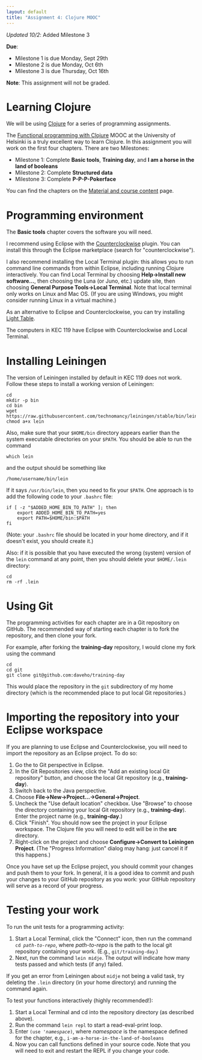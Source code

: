 ```yaml
---
layout: default
title: "Assignment 4: Clojure MOOC"
---
```


*Updated 10/2*: Added Milestone 3

**Due**:

* Milestone 1 is due Monday, Sept 29th
* Milestone 2 is due Monday, Oct 6th
* Milestone 3 is due Thursday, Oct 16th

**Note**: This assignment will not be graded.

# Learning Clojure

We will be using [Clojure](http://clojure.org/) for a series of programming assignments.

The [Functional programming with Clojure](http://mooc.cs.helsinki.fi/clojure) MOOC at the University of Helsinki is a truly excellent way to learn Clojure.  In this assignment you will work on the first four chapters.  There are two Milestones:

* Milestone 1: Complete **Basic tools**, **Training day**, and **I am a horse in the land of booleans**
* Milestone 2: Complete **Structured data**
* Milestone 3: Complete **P-P-P-Pokerface**

You can find the chapters on the [Material and course content](http://iloveponies.github.io/120-hour-epic-sax-marathon/index.html) page.

# Programming environment

The **Basic tools** chapter covers the software you will need.

I recommend using Eclipse with the [Counterclockwise](https://code.google.com/p/counterclockwise/) plugin.  You can install this through the Eclipse marketplace (search for "counterclockwise").

I also recommend installing the Local Terminal plugin: this allows you to run command line commands from within Eclipse, including running Clojure interactively.  You can find Local Terminal by choosing **Help&rarr;Install new software...**, then choosing the Luna (or Juno, etc.) update site, then choosing **General Purpose Tools&rarr;Local Terminal**.  Note that local terminal only works on Linux and Mac OS.  (If you are using Windows, you might consider running Linux in a virtual machine.)

As an alternative to Eclipse and Counterclockwise, you can try installing [Light Table](http://www.lighttable.com/).

The computers in KEC 119 have Eclipse with Counterclockwise and Local Terminal.

# Installing Leiningen

The version of Leiningen installed by default in KEC 119 does not work.  Follow these steps to install a working version of Leiningen:

    cd
    mkdir -p bin
    cd bin
    wget https://raw.githubusercontent.com/technomancy/leiningen/stable/bin/lein
    chmod a+x lein

Also, make sure that your `$HOME/bin` directory appears earlier than the system executable directories on your `$PATH`.  You should be able to run the command

    which lein

and the output should be something like

    /home/username/bin/lein

If it says `/usr/bin/lein`, then you need to fix your `$PATH`.  One approach is to add the following code to your `.bashrc` file:

    if [ -z "$ADDED_HOME_BIN_TO_PATH" ]; then
        export ADDED_HOME_BIN_TO_PATH=yes
        export PATH=$HOME/bin:$PATH
    fi

(Note: your `.bashrc` file should be located in your home directory, and if it doesn't exist, you should create it.)

Also: if it is possible that you have executed the wrong (system) version of the `lein` command at any point, then you should delete your `$HOME/.lein` directory:

    cd
    rm -rf .lein

# Using Git

The programming activities for each chapter are in a Git repository on GitHub.  The recommended way of starting each chapter is to fork the repository, and then clone your fork.

For example, after forking the **training-day** repository, I would clone my fork using the command

    cd
    cd git
    git clone git@github.com:daveho/training-day

This would place the repository in the `git` subdirectory of my home directory (which is the recommended place to put local Git repositories.)

# Importing the repository into your Eclipse workspace

If you are planning to use Eclipse and Counterclockwise, you will need to import the repository as an Eclipse project.  To do so:

1. Go the to Git perspective in Eclipse.
2. In the Git Repositories view, click the "Add an existing local Git repository" button, and choose the local Git repository (e.g., **training-day**).
3. Switch back to the Java perspective.
4. Choose **File&rarr;New&rarr;Project...&rarr;General&rarr;Project**.
5. Uncheck the "Use default location" checkbox.  Use "Browse" to choose the directory containing your local Git repository (e.g., **training-day**).  Enter the project name (e.g., **training-day**.)
6. Click "Finish".  You should now see the project in your Eclipse workspace.  The Clojure file you will need to edit will be in the **src** directory.
7. Right-click on the project and choose **Configure&rarr;Convert to Leiningen Project**.  (The "Progress Information" dialog may hang: just cancel it if this happens.)

Once you have set up the Eclipse project, you should commit your changes and push them to your fork.  In general, it is a good idea to commit and push your changes to your GitHub repository as you work: your GitHub repository will serve as a record of your progress.

# Testing your work

To run the unit tests for a programming activity:

1. Start a Local Terminal, click the "Connect" icon, then run the command <code>cd <i>path-to-repo</i></code>, where <i>path-to-repo</i> is the path to the local git repository containing your work.  (E.g., `git/training-day`.)
2. Next, run the command <code>lein midje</code>.  The output will indicate how many tests passed and which tests (if any) failed.

If you get an error from Leiningen about `midje` not being a valid task, try deleting the `.lein` directory (in your home directory) and running the command again.

To test your functions interactively (highly recommended!):

1. Start a Local Terminal and cd into the repository directory (as described above).
2. Run the command `lein repl` to start a read-eval-print loop.
3. Enter <code>(use '<i>namespace</i>)</code>, where *namespace* is the namespace defined for the chapter, e.g., `i-am-a-horse-in-the-land-of-booleans`
4. Now you can call functions defined in your source code.  Note that you will need to exit and restart the REPL if you change your code.
